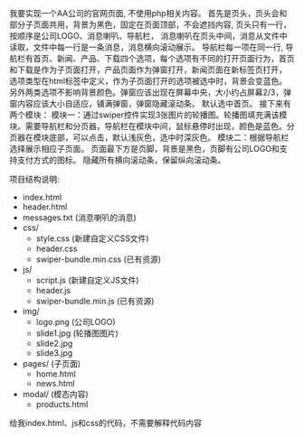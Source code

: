 我要实现一个AA公司的官网页面, 不使用php相关内容。
首先是页头，页头会和部分子页面共用，背景为黑色，固定在页面顶部，不会遮挡内容, 页头只有一行，按顺序是公司LOGO、消息喇叭、导航栏，
消息喇叭在页头中间，消息从文件中读取，文件中每一行是一条消息，消息横向滚动展示。
导航栏每一项在同一行, 导航栏有首页、新闻、产品、下载四个选项，每个选项有不同的打开页面行为，首页和下载是作为子页面打开，产品页面作为弹窗打开，新闻页面在新标签页打开，
选项类型在html标签中定义，作为子页面打开的选项被选中时，背景会变蓝色。另外两类选项不影响背景颜色。弹窗应该出现在屏幕中央，大小约占屏幕2/3，弹窗内容应该大小自适应，铺满弹窗，弹窗隐藏滚动条。
默认选中首页。
接下来有两个模块：
模块一：通过swiper控件实现3张图片的轮播图。轮播图填充满该模块。需要导航栏和分页器，导航栏在模块中间，鼠标悬停时出现，颜色是蓝色。分页器在模块底部，可以点击，默认浅灰色，选中时深灰色。
模块二：根据导航栏选择展示相应子页面。
页面最下方是页脚，背景是黑色，页脚有公司LOGO和支持支付方式的图标。
隐藏所有横向滚动条，保留纵向滚动条。

项目结构说明:
- index.html
- header.html
- messages.txt              (消息喇叭的消息)
- css/
  - style.css             (新建自定义CSS文件)
  - header.css
  - swiper-bundle.min.css (已有资源)
- js/
  - script.js             (新建自定义JS文件)
  - header.js
  - swiper-bundle.min.js  (已有资源)
- img/
  - logo.png              (公司LOGO)
  - slide1.jpg            (轮播图图片)
  - slide2.jpg
  - slide3.jpg
- pages/                    (子页面)
  - home.html
  - news.html
- modal/                    (模态内容)
  - products.html

给我index.html、js和css的代码，不需要解释代码内容